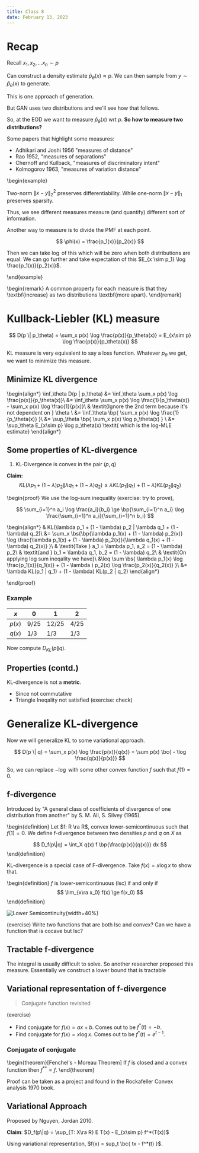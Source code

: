 ```yaml
---
title: Class 8
date: February 13, 2023
---
```


# Recap

Recall $x_1, x_2, \ldots x_n \sim p$ 

Can construct a density estimate $\hat{p}_\theta(x) \approx p$.
We can then sample from $y \sim \hat{p}_\theta (x)$ to generate.

This is one approach of generation.

But GAN uses two distributions and we'll see how that follows.

So, at the EOD we want to measure $\hat{p}_\theta(x)$ wrt $p$. **So how to measure two distributions?**

Some papers that highlight some measures:

- Adhikari and Joshi 1956 "measures of distance"
- Rao 1952, "measures of separations"
- Chernoff and Kullback, "measures of discriminatory intent"
- Kolmogorov 1963, "measures of variation distance"

\begin{example}
  
  Two-norm $\| x - y\|^2_2$ preserves differentiability. While one-norm $\|x - y\|_1$ preserves sparsity.

  Thus, we see different measures measure (and quantify) different sort of information.

  Another way to measure is to divide the PMF at each point.

  $$
  \phi(x) = \frac{p_1(x)}{p_2(x)} 
  $$ 

  Then we can take $\log$ of this which will be zero when both distributions are equal.
  We can go further and take expectation of this $E_{x \sim p_1} \log \frac{p_1(x)}{p_2(x)}$.

\end{example}

\begin{remark}
 A common property for each measure is that they \textbf{increase} as two distributions \textbf{more apart}.
\end{remark}

# Kullback-Liebler (KL) measure

$$
D(p \| p_\theta) = \sum_x p(x) \log \frac{p(x)}{p_\theta(x)} = E_{x\sim p} \log \frac{p(x)}{p_\theta(x)}
$$ 

KL measure is very equivalent to say a loss function. Whatever $p_\theta$ we get, we want to minimize this measure.

## Minimize KL divergence

\begin{align*}
  \inf_\theta D(p \| p_\theta) &= \inf_\theta \sum_x p(x) \log \frac{p(x)}{p_\theta(x)}\\
  &= \inf_\theta \sum_x p(x) \log \frac{1}{p_\theta(x)} - \sum_x p(x) \log \frac{1}{p(x)}\\
  & \textit{Ignore the 2nd term because it's not dependent on } \theta \\
  &= \inf_\theta \bp{ \sum_x p(x) \log \frac{1}{p_\theta(x)} }\\
  &= \sup_\theta \bp{ \sum_x p(x) \log p_\theta(x) } \\
  &= \sup_\theta E_{x\sim p} \log p_\theta(x) \textit{ which is the log-MLE estimate}
\end{align*}

## Some properties of KL-divergence

1. KL-Divergence is convex in the pair $(p,q)$

**Claim:**
  $$
  KL(\lambda p_1 + (1 - \lambda) p_2 \| \lambda q_1 + (1 - \lambda) q_2) 
  \leq \lambda KL(p_1 \| q_1) + (1 - \lambda) KL(p_2 \| q_2) 
  $$ 

\begin{proof}
  We use the log-sum inequality (exercise: try to prove),

  $$
  \sum_{i=1}^n a_i \log \frac{a_i}{b_i} \ge \bp{\sum_{i=1}^n a_i} \log \frac{\sum_{i=1}^n a_i}{\sum_{i=1}^n b_i}
  $$ 

  \begin{align*}
      & KL(\lambda p_1 + (1 - \lambda) p_2 \| \lambda q_1 + (1 - \lambda) q_2)\\
      &= \sum_x \bs{\bp{\lambda p_1(x) + (1 - \lambda) p_2(x)} \log \frac{\lambda p_1(x) + (1 - \lambda) p_2(x)}{\lambda q_1(x) + (1 - \lambda) q_2(x)}  }\\
      & \textit{Take } a_1 = \lambda p_1, a_2 = (1 - \lambda) p_2\\
      & \textit{and } b_1 = \lambda q_1, b_2 = (1 - \lambda) q_2\\
      & \textit{On applying log sum ineqality we have}\\
      &\leq \sum \bs{ \lambda p_1(x) \log \frac{p_1(x)}{q_1(x)} + (1 - \lambda ) p_2(x) \log \frac{p_2(x)}{q_2(x)} }\\
      &= \lambda KL(p_1 \| q_1) + (1 - \lambda) KL(p_2 \| q_2) 
  \end{align*}

\end{proof}

### Example

|$x$|0|1|2|
|-|-|-|-|
|$p(x)$|$9/25$|$12/25$|$4/25$|
|$q(x)$|$1/3$|$1/3$|$1/3$|

Now compute $D_{KL} (p\|q)$.

## Properties (contd.)

KL-divergence is not a **metric**.

- Since not commutative
- Triangle Ineqality not satisfied (exercise: check)

# Generalize KL-divergence

Now we will generalize KL to some variational approach.

$$
D(p \| q) = \sum_x p(x) \log \frac{p(x)}{q(x)} = \sum p(x)  \bc{ - \log \frac{q(x)}{p(x)}}
$$ 

So, we can replace $- \log$ with some other convex function $f$ such that $f(1) = 0$.

## f-divergence

Introduced by "A general class of coefficients of divergence of one distribution from another" by S. M. Ali, S. Silvey (1965).

\begin{definition}
  Let $f: R \ra R$, convex lower-semicontinuous such that $f(1) = 0$. We define f-divergence between two densities $p$ and $q$ on $X$ as 

  $$
  D_f(p\|q) = \int_X q(x) f \bp{\frac{p(x)}{q(x)}} dx 
  $$ 
\end{definition}

KL-divergence is a special case of F-divergence. Take $f(x) = x \log x$ to show that.

\begin{definition}
   $f$ is lower-semicontinuous (lsc) if and only if 
  $$
  \lim_{x\ra x_0} f(x) \ge f(x_0)
  $$ 
\end{definition}

![Lower Semicontinuity](https://upload.wikimedia.org/wikipedia/commons/thumb/b/b0/Lower_semi.svg/330px-Lower_semi.svg.png){width=40%}

(exercise) Write two functions that are both lsc and convex? Can we have a function that is cocave but lsc?

## Tractable f-divergence

The integral is usually difficult to solve. So another researcher proposed this measure. Essentially we construct a lower bound that is tractable

## Variational representation of f-divergence

> Conjugate function revisited

(exercise)

- Find conjugate for $f(x) = ax+ b$. Comes out to be $f^*(t) = -b$.
- Find conjugate for $f(x) = x \log x$. Comes out to be $f^*(t) = e^{t-1}$.

### Conjugate of conjugate

\begin{theorem}[Fenchel's - Moreau Theorem]
If $f$ is closed and a convex function then $f^{**} = f$. 
\end{theorem}

Proof can be taken as a project and found in the Rockafeller Convex analysis 1970 book.

## Variational Approach

Proposed by Nguyen, Jordan 2010.

**Claim**: $D_f(p\|q) = \sup_{T: X\ra R} E T(x) - E_{x\sim p} f^*(T(x))$ 

Using variational representation, $f(x) = sup_t \bc{ tx - f^*(t) }$.


